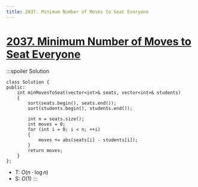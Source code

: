 ```yaml
---
title: 2037. Minimum Number of Moves to Seat Everyone
---
```


# [2037\. Minimum Number of Moves to Seat Everyone](https://leetcode.com/problems/minimum-number-of-moves-to-seat-everyone/)

:::spoiler Solution
```cpp=
class Solution {
public:
    int minMovesToSeat(vector<int>& seats, vector<int>& students)
    {
        sort(seats.begin(), seats.end());
        sort(students.begin(), students.end());

        int n = seats.size();
        int moves = 0;
        for (int i = 0; i < n; ++i)
        {
            moves += abs(seats[i] - students[i]);
        }
        return moves;
    }
};
```
- T: $O(n \cdot \log n)$
- S: $O(1)$
:::
